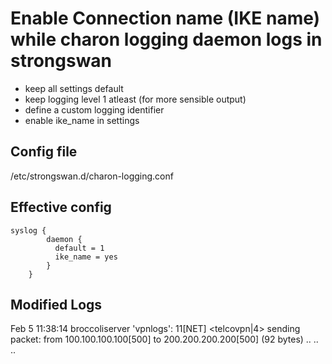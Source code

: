 # Enable Connection name (IKE name) while charon logging daemon logs in strongswan

- keep all settings default
- keep logging level 1 atleast (for more sensible output)
- define a custom logging identifier
- enable ike_name in settings

## Config file
/etc/strongswan.d/charon-logging.conf

## Effective config
```
syslog {
        daemon {
          default = 1
          ike_name = yes
        }
    }
```

## Modified Logs
Feb  5 11:38:14 broccoliserver 'vpnlogs': 11[NET] <telcovpn|4> sending packet: from 100.100.100.100[500] to 200.200.200.200[500] (92 bytes)
..
..
..
